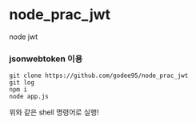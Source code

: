 # node_prac_jwt
node jwt

### jsonwebtoken 이용

  ```
  git clone https://github.com/godee95/node_prac_jwt
  git log
  npm i
  node app.js
  ```
  
  
  
  
위와 같은 shell 명령어로 실행!
  
